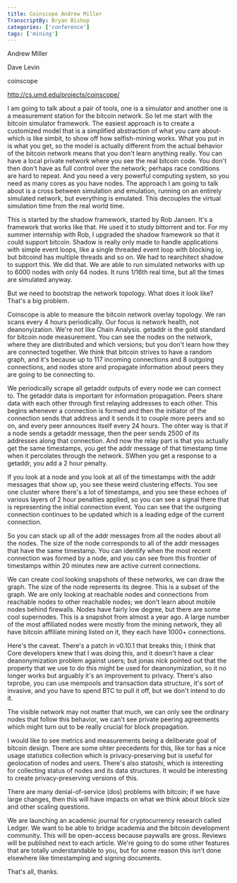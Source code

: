 ```yaml
---
title: Coinscope Andrew Miller
TranscriptBy: Bryan Bishop
categories: ['conference']
tags: ['mining']
---
```


Andrew Miller

Dave Levin

coinscope

<http://cs.umd.edu/projects/coinscope/>

I am going to talk about a pair of tools, one is a simulator and another one is a measurement station for the bitcoin network. So let me start with the bitcoin simulator framework. The easiest approach is to create a customized model that is a simplified abstraction of what you care about- which is like simbit, to show off how selfish-mining works. What you put in is what you get, so the model is actually different from the actual behavior of the bitcoin network means that you don't learn anything really. You can have a local private network where you see the real bitcoin code. You don't then don't have as full control over the network; perhaps race conditions are hard to repeat. And you need a very powerful computing system, so you need as many cores as you have nodes. The approach I am going to talk about is a cross between simulation and emulation, running on an entirely simulated network, but everything is emulated. This decouples the virtual simulation time from the real world time.

This is started by the shadow framework, started by Rob Jansen. It's a framework that works like that. He used it to study bittorrent and tor. For my summer internship with Rob, I upgraded the shadow framework so that it could support bitcoin. Shadow is really only made to handle applications with simple event loops, like a single threaded event loop with blocking io, but bitcoind has multiple threads and so on. We had to rearchitect shadow to support this. We did that. We are able to run simulated networks with up to 6000 nodes with only 64 nodes. It runs 1/16th real time, but all the times are simulated anyway.

But we need to bootstrap the network topology. What does it look like? That's a big problem.

Coinscope is able to measure the bitcoin network overlay topology. We ran scans every 4 hours periodically. Our focus is network health, not deanonyization. We're not like Chain Analysis. getaddr is the gold standard for bitcoin node measurement. You can see the nodes on the network, where they are distributed and which versions; but you don't learn how they are connected together. We think that bitcoin strives to have a random graph, and it's because up to 117 incoming connections and 8 outgoing connections, and nodes store and propagate information about peers they are going to be connecting to.

We periodically scrape all getaddr outputs of every node we can connect to. The getaddr data is important for information propagation. Peers share data with each other through first relaying addresses to each other. This begins whenever a connection is formed and then the initiator of the connection sends that address and it sends it to couple more peers and so on, and every peer announces itself every 24 hours. The ohter way is that if a node sends a getaddr message, then the peer sends 2500 of its addresses along that connection. And now the relay part is that you actually get the same timestamps, you get the addr message of that timestamp time when it percolates through the network. SWhen you get a response to a getaddr, you add a 2 hour penalty.

If you look at a node and you look at all of the timestamps with the addr messages that show up, you see these weird clustering effects. You see one cluster where there's a lot of timestamps, and you see these echoes of various layers of 2 hour penalties applied, so you can see a signal there that is representing the initial connection event. You can see that the outgoing connection continues to be updated which is a leading edge of the current connection.

So you can stack up all of the addr messages from all the nodes about all the nodes. The size of the node corresponds to all of the addr messages that have the same timestamp. You can identify when the most recent connection was formed by a node, and you can see from this frontier of timestamps within 20 minutes new are active current connections.

We can create cool looking snapshots of these networks, we can draw the graph. The size of the node represents its degree. This is a subset of the graph. We are only looking at reachable nodes and connections from reachable nodes to other reachable nodes; we don't learn about mobile nodes behind firewalls. Nodes have fairly low degree, but there are some cool supernodes. This is a snapshot from almost a year ago. A large number of the most affiliated nodes were mostly from the mining network, they all have bitcoin affiliate mining listed on it, they each have 1000+ connections.

Here's the caveat. There's a patch in v0.10.1 that breaks this; I think that Core developers knew that I was doing this, and it doesn't have a clear deanonymization problem against users; but jonas nick pointed out that the property that we use to do this might be used for deanonymization, so it no longer works but arguably it's an improvement to privacy. There's also txprobe, you can use mempools and transaction data structure, it's sort of invasive, and you have to spend BTC to pull it off, but we don't intend to do it.

The visible network may not matter that much, we can only see the ordinary nodes that follow this behavior, we can't see private peering agreements which might turn out to be really crucial for block propagation.

I would like to see metrics and measurements being a deliberate goal of bitcoin design. There are some ohter precedents for this, like tor has a nice usage statistics collection which is privacy-preserving but is useful for geolocation of nodes and users. There's also statoshi, which is interesting for collecting status of nodes and its data structures. It would be interesting to create privacy-preserving versions of this.

There are many denial-of-service (dos) problems with bitcoin; if we have large changes, then this will have impacts on what we think about block size and other scaling questions.

We are launching an academic journal for cryptocurrency research called Ledger. We want to be able to bridge academia and the bitcoin development community. This will be open-access because paywalls are gross. Reviews will be published next to each article. We're going to do some other features that are totally understandable to you, but for some reason this isn't done elsewhere like timestamping and signing documents.

That's all, thanks.
